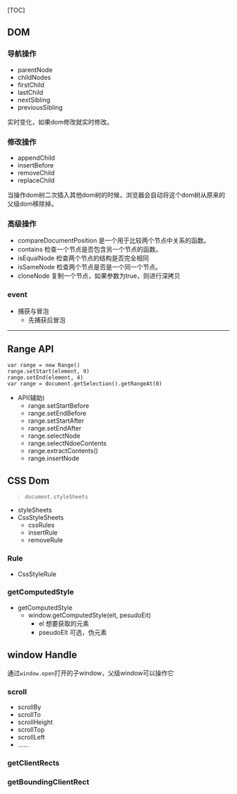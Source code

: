 
[TOC]
## DOM
### 导航操作
* parentNode
* childNodes
* firstChild
* lastChild
* nextSibling
* previousSibling

实时变化，如果dom修改就实时修改。

### 修改操作
* appendChild
* insertBefore
* removeChild
* replaceChild

当操作dom树二次插入其他dom树的时候，浏览器会自动将这个dom树从原来的父级dom移除掉。

### 高级操作
* compareDocumentPosition 是一个用于比较两个节点中关系的函数。
* contains 检查一个节点是否包含另一个节点的函数。
* isEqualNode 检查两个节点的结构是否完全相同
* isSameNode 检查两个节点是否是一个同一个节点。
* cloneNode 复制一个节点，如果参数为true，则进行深拷贝

### event
* 捕获与冒泡
    * 先捕获后冒泡

* * *

## Range API
```
var range = new Range()
range.setStart(element, 9)
range.setEnd(element, 4)
var range = document.getSelection().getRangeAt(0)
```

* API(辅助)
    * range.setStartBefore
    * range.setEndBefore
    * range.setStartAfter
    * range.setEndAfter
    * range.selectNode
    * range.selectNdoeContents
    * range.extractContents()
    * range.insertNode

## CSS Dom
> `document.styleSheets`

* styleSheets
* CssStyleSheets
    * cssRules
    * insertRule
    * removeRule
### Rule
* CssStyleRule
### getComputedStyle
* getComputedStyle
    * window.getComputedStyle(elt, pesudoEit)
        * el 想要获取的元素
        * pseudoElt 可选，伪元素

## window Handle
通过`window.open`打开的子window，父级window可以操作它

###  scroll
* scrollBy
* scrollTo
* scrollHeight
* scrollTop
* scrollLeft
* ……

### getClientRects
### getBoundingClientRect